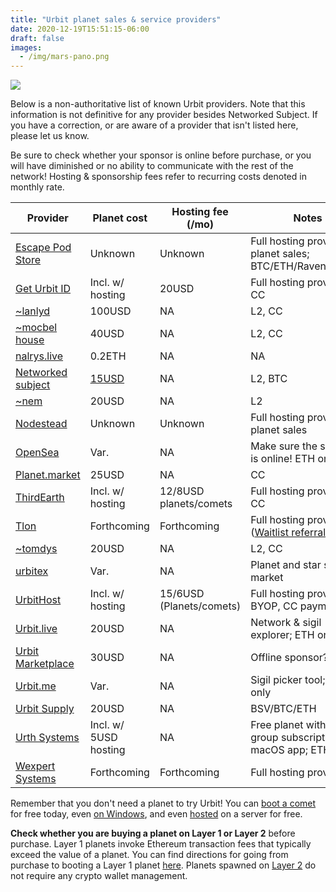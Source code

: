 ```yaml
---
title: "Urbit planet sales & service providers"
date: 2020-12-19T15:51:15-06:00
draft: false
images: 
  - /img/mars-pano.png
---
```


![](/img/mars-pano.png)

Below is a non-authoritative list of known Urbit providers. Note that this information is not definitive for any provider besides Networked Subject. If you have a correction, or are aware of a provider that isn't listed here, please let us know.

Be sure to check whether your sponsor is online before purchase, or you will have diminished or no ability to communicate with the rest of the network! Hosting & sponsorship fees refer to recurring costs denoted in monthly rate.

|Provider| Planet cost | Hosting fee (/mo) | Notes | 
| ---    | ---         | ---          |       ---  |
| [Escape Pod Store](https://www.escapepod.store/) | Unknown | Unknown  | Full hosting provider & planet sales; BTC/ETH/Ravencoin/fiat| 
| [Get Urbit ID](https://www.geturbitid.com/) | Incl. w/ hosting | 20USD |  Full hosting provider; CC |
| [~lanlyd](https://planets.lanlyd.net/) | 100USD | NA | L2, CC |
| [~mocbel house](https://planets.mocbel.house/) | 40USD | NA | L2, CC |
| [nalrys.live](https://nalrys.live/) | 0.2ETH | NA | NA | ETH only headless sales |
| [Networked subject](https://subject.network/) | [15USD](https://subject.network/buy) | NA | L2, BTC |
| [~nem](https://jeremytunnell.com/2019/02/07/i-have-urbit-stars-for-sale/) | 20USD | NA | L2 |
| [Nodestead](https://www.nodestead.dev/) | Unknown | Unknown | Full hosting provider & planet sales |
| [OpenSea](https://opensea.io/collection/urbit-id) | Var. | NA | Make sure the sponsor is online! ETH only |
| [Planet.market](https://planet.market/) | 25USD | NA | CC |
| [ThirdEarth](https://third.earth/) | Incl. w/ hosting | 12/8USD planets/comets | Full hosting provider, CC |
| [Tlon](https://tlon.io/) | Forthcoming | Forthcoming | Full hosting provider ([Waitlist referral](https://link.tlon.io/w/e6b72706))|
| [~tomdys](https://tomdys.gumroad.com/) | 20USD | NA | L2, CC |
| [urbitex](https://urbitex.io/) | Var. | NA | Planet and star sale market |
| [UrbitHost](https://urbithost.com/landing) | Incl. w/ hosting | 15/6USD (Planets/comets) | Full hosting provider + BYOP, CC payment |
| [Urbit.live](https://urbit.live/) | 20USD | NA | Network & sigil explorer; ETH only |
| [Urbit Marketplace](https://urbitmarketplace.com/) | 30USD | NA | Offline sponsor? |
| [Urbit.me](https://urbit.me/) | Var. | NA | Sigil picker tool; ETH only |
| [Urbit Supply](https://urbit.supply/) | 20USD | NA | BSV/BTC/ETH |
| [Urth Systems](https://urth-systems.now.sh) | Incl. w/ 5USD hosting | NA | Free planet with 3mo group subscription; macOS app; ETH only |
| [Wexpert Systems](https://wexpert.systems/) | Forthcoming | Forthcoming | Full hosting provider | |


Remember that you don't need a planet to try Urbit! You can [boot a comet](https://urbit.org/using/install/#booting-a-comet) for free today, even [on Windows](https://github.com/urbit/port/releases), and even [hosted](https://subject.network/posts/free-cloud-oracle/) on a server for free.

**Check whether you are buying a planet on Layer 1 or Layer 2** before purchase. Layer 1 planets invoke Ethereum transaction fees that typically exceed the value of a planet.
You can find directions for going from purchase to booting a Layer 1 planet [here](https://subject.network/posts/accepting-point/). Planets spawned on [Layer 2](https://urbit.org/blog/layer-2-guides) do not require any crypto wallet management.
